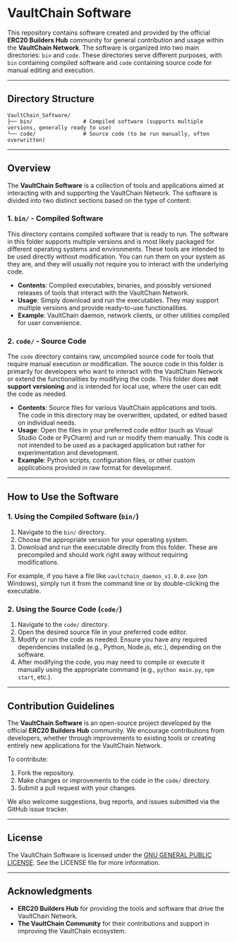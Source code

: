 # VaultChain Software

This repository contains software created and provided by the official **ERC20 Builders Hub** community for general contribution and usage within the **VaultChain Network**. The software is organized into two main directories: `bin` and `code`. These directories serve different purposes, with `bin` containing compiled software and `code` containing source code for manual editing and execution.

---

## Directory Structure

```
VaultChain_Software/
├── bin/                # Compiled software (supports multiple versions, generally ready to use)
└── code/               # Source code (to be run manually, often overwritten)
```

---

## Overview

The **VaultChain Software** is a collection of tools and applications aimed at interacting with and supporting the VaultChain Network. The software is divided into two distinct sections based on the type of content:

### 1. `bin/` - Compiled Software

This directory contains compiled software that is ready to run. The software in this folder supports multiple versions and is most likely packaged for different operating systems and environments. These tools are intended to be used directly without modification. You can run them on your system as they are, and they will usually not require you to interact with the underlying code.

- **Contents**: Compiled executables, binaries, and possibly versioned releases of tools that interact with the VaultChain Network.
- **Usage**: Simply download and run the executables. They may support multiple versions and provide ready-to-use functionalities.
- **Example**: VaultChain daemon, network clients, or other utilities compiled for user convenience.

### 2. `code/` - Source Code

The `code` directory contains raw, uncompiled source code for tools that require manual execution or modification. The source code in this folder is primarily for developers who want to interact with the VaultChain Network or extend the functionalities by modifying the code. This folder does **not support versioning** and is intended for local use, where the user can edit the code as needed.

- **Contents**: Source files for various VaultChain applications and tools. The code in this directory may be overwritten, updated, or edited based on individual needs.
- **Usage**: Open the files in your preferred code editor (such as Visual Studio Code or PyCharm) and run or modify them manually. This code is not intended to be used as a packaged application but rather for experimentation and development.
- **Example**: Python scripts, configuration files, or other custom applications provided in raw format for development.

---

## How to Use the Software

### 1. Using the Compiled Software (`bin/`)

1. Navigate to the `bin/` directory.
2. Choose the appropriate version for your operating system.
3. Download and run the executable directly from this folder. These are precompiled and should work right away without requiring modifications.

For example, if you have a file like `vaultchain_daemon_v1.0.0.exe` (on Windows), simply run it from the command line or by double-clicking the executable.

### 2. Using the Source Code (`code/`)

1. Navigate to the `code/` directory.
2. Open the desired source file in your preferred code editor.
3. Modify or run the code as needed. Ensure you have any required dependencies installed (e.g., Python, Node.js, etc.), depending on the software.
4. After modifying the code, you may need to compile or execute it manually using the appropriate command (e.g., `python main.py`, `npm start`, etc.).

---

## Contribution Guidelines

The **VaultChain Software** is an open-source project developed by the official **ERC20 Builders Hub** community. We encourage contributions from developers, whether through improvements to existing tools or creating entirely new applications for the VaultChain Network.

To contribute:

1. Fork the repository.
2. Make changes or improvements to the code in the `code/` directory.
3. Submit a pull request with your changes.

We also welcome suggestions, bug reports, and issues submitted via the GitHub issue tracker.

---

## License

The VaultChain Software is licensed under the [GNU GENERAL PUBLIC LICENSE](VaultChain/LICENSE). See the LICENSE file for more information.

---

## Acknowledgments

- **ERC20 Builders Hub** for providing the tools and software that drive the VaultChain Network.
- **The VaultChain Community** for their contributions and support in improving the VaultChain ecosystem.